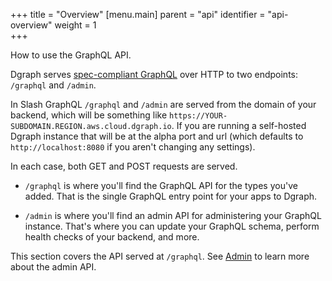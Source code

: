 +++
title = "Overview"
[menu.main]
    parent = "api"
    identifier = "api-overview"
    weight = 1   
+++

How to use the GraphQL API. 

Dgraph serves [spec-compliant
GraphQL](https://graphql.github.io/graphql-spec/June2018/) over HTTP to two endpoints: `/graphql` and `/admin`. 


In Slash GraphQL `/graphql` and `/admin` are served from the domain of your backend, which will be something like `https://YOUR-SUBDOMAIN.REGION.aws.cloud.dgraph.io`. If you are running a self-hosted Dgraph instance that will be at the alpha port and url (which defaults to `http://localhost:8080` if you aren't changing any settings).

In each case, both GET and POST requests are served.

- `/graphql` is where you'll find the GraphQL API for the types you've added. That is the single GraphQL entry point for your apps to Dgraph.

- `/admin` is where you'll find an admin API for administering your GraphQL instance. That's where you can update your GraphQL schema, perform health checks of your backend, and more.

This section covers the API served at `/graphql`. See [Admin](/graphql/admin) to learn more about the admin API.
